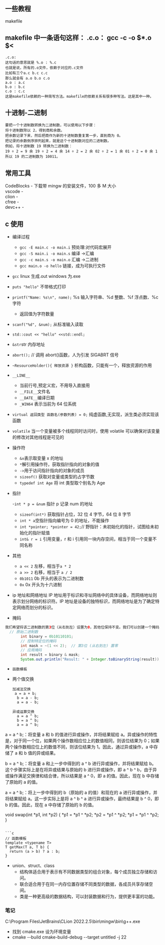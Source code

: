 ## 一些教程

makefile

## makefile 中一条语句这样： .c.o： gcc -c -o $\*.o $<

```
.c.o:
这句话的意思就是 %.o : %.c
也就是说，所有的.o文件，依赖于对应的.c文件
比如有三个a.c b.c c.c
那么就会有 a.o b.o c.o
a.o : a.c
b.o : b.c
c.o : c.c
这是makefile依赖的一种简写方法。makefile的依赖关系有很多种写法。这是其中一种。
```

## 十进制-二进制

```
要把一个十进制数转换为二进制数，可以使用以下步骤：
将十进制数除以 2，得到商和余数。
把余数记录下来，然后把商作为新的十进制数重复第一步，直到商为 0。
把记录的余数倒序排列起来，就是这个十进制数对应的二进制数。
例如，将十进制数 19 转换为二进制数：
19 ÷ 2 = 9 余 19 ÷ 2 = 4 余 14 ÷ 2 = 2 余 02 ÷ 2 = 1 余 01 ÷ 2 = 0 余 1
所以 19 的二进制数为 10011。
```

## 常用工具

CodeBlocks - 下载带 mingw 的安装文件，100 多 M 大小  
vscode -  
clion -  
cfree -  
devc++ -

## c 使用

- 编译过程

  - `gcc -E main.c -o main.i` 预处理:对代码宏展开
  - `gcc -S main.i -o main.s` 编译 ->汇编
  - `gcc -c main.s -o main.o` 汇编 ->二进制
  - `gcc main.o -o hello` 链接，成为可执行文件

- `gcc` linux 生成.out windows 为.exe
- `puts "hello"` 不带格式打印
- `printf("Name: %s\n", name);` %s 输入字符串、%d 整数、%f 浮点数、%c 字符
  - 返回值为字符数量
- `scanf("%d", &num);` 从标准输入读取
- `std::cout << "hello" <<std::endl;`
- `&str`str 内存地址
- `abort();` // 调用 abort()函数，人为引发 SIGABRT 信号
- `~ResourceHolder(){ 释放资源 }` 析构函数，只能有一个，释放资源的作用
- `__LINE__`
  - 当前行号,预定义宏，不用导入直接用
  - `__FILE__`文件名
  - `__DATE__`编译日期
  - `_WIN64` 表示当前为 64 位系统
- `virtual 返回类型 函数名(参数列表) = 0;` 纯虚函数,无实现，派生类必须实现该函数
- `volatile` 当一个变量被多个线程同时访问时，使用 volatile 可以确保对该变量的修改对其他线程是可见的
- 操作符

  - `&x`表示取变量 x 的地址
  - `*`解引用操作符，获取指针指向的对象的值
  - `->`用于访问指针指向的对象的成员
  - `sizeof()` 获取对变量或类型的占字节数
  - `typedef int Age` 将 int 类型取个别名为 Age

- 指针

  -`int * p = &num` 指针 p 记录 num 的地址

  - `sizeof(int*)` 获取指针占位，32 位 4 字节，64 位 8 字节
  - `int * a`空指针指向编号为 0 的地址，不能操作
  - `int *pointer; *pointer = 42;`// 野指针：未初始化的指针，试图给未初始化的指针赋值
  - `int& r = i` 引用变量，r 和 i 引用同一块内存空间，相当于同一个变量不同名称

- 其他

  - `a << 2` 左移，相当于`a * 2`
  - `a >> 2` 右移，相当于 `a / 2`
  - `0b1011` 0b 开头的表示为二进制数
  - `0x` 0x 开头为十六进制

- ip 地址和网络地址
  IP 地址用于标识和寻址网络中的具体设备，而网络地址则表示划分网络的标识符。IP 地址是设备的独特标识，而网络地址是为了确定特定网络而划分的标识。
- 掩码

```java
我们希望将该二进制数的第3位（从右到左）设置为0，其他位保持不变。我们可以创建一个掩码，只有第3位设置为0，其他位都是1，然后将掩码与原始数进行逻辑与运算。这将导致第3位被强制设置为0，而其他位保持不变。
  // 原始二进制数
       int binary = 0b10110101;
       // 控制特定位的掩码
       int mask = ~(1 << 2);  // 第3位 (从右到左) 置零
       // 应用掩码
       int result = binary & mask;
       System.out.println("Result: " + Integer.toBinaryString(result));

```

- `函数模板`
- 两个值交换

  ```
  加减法交换
   a = a + b;
    b = a - b;
    a = a - b;

  异或运算交换
    a = a ^ b;
    b = a ^ b;
    a = a ^ b;
  ```

a = a ^ b;：将变量 a 和 b 的值进行异或操作，并将结果赋给 a。异或操作的特性是，对于同一个位，如果两个操作数相应位上的数值相同，则该位结果为 0；如果两个操作数相应位上的数值不同，则该位结果为 1。因此，通过异或操作，a 中存储了 a 和 b 值的异或结果。

b = a ^ b;：将变量 a 和上一步中得到的 a ^ b 进行异或操作，并将结果赋给 b。这个步骤实际上是在将异或结果与原始的 b 进行异或操作，即 a ^ b ^ b，由于异或操作满足交换律和结合律，所以结果是 a ^ 0，即 a 的值。因此，现在 b 中存储了原始的 a 的值。

a = a ^ b;：将上一步中得到的 b（原始的 a 的值）和现在的 a 进行异或操作，并将结果赋给 a。这一步实际上是将 a ^ b ^ a 进行异或操作，最终结果是 b ^ 0，即 b 的值。因此，现在 a 中存储了原始的 b 的值。

void swap(int *p1, int *p2) {
*p1 = *p1 ^ *p2;
*p2 = *p1 ^ *p2;
*p1 = *p1 ^ \*p2;
}

````

```c
// 函数模板
template <typename T>
T getMax(T a, T b) {
  return (a > b) ? a : b;
}
````

- union、struct、class
  - 结构体适合用于表示有不同数据类型的组合对象，每个成员独立存储和访问。
  - 联合适合用于在同一内存位置存储不同类型的数据，各成员共享存储空间。
  - 类是一种更高级的数据结构，可以封装数据和行为，提供更丰富的功能。

### 笔记

C:\Program Files\JetBrains\CLion 2022.2.5\bin\mingw\bin\g++.exe

- 找到 cmake.exe 设为环境变量
- cmake --build cmake-build-debug --target untitled -j 22
